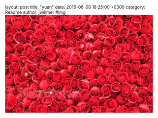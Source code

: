 layout:            post
title:             "yuan"
date:              2016-06-08 18:25:00 +0300
category:          Readme
author:            jwillmer
#img
![Mou icon](c.jpg)
